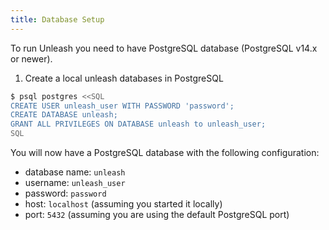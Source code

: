 ```yaml
---
title: Database Setup
---
```


To run Unleash you need to have PostgreSQL database (PostgreSQL v14.x or newer).

1. Create a local unleash databases in PostgreSQL

```bash
$ psql postgres <<SQL
CREATE USER unleash_user WITH PASSWORD 'password';
CREATE DATABASE unleash;
GRANT ALL PRIVILEGES ON DATABASE unleash to unleash_user;
SQL
```

You will now have a PostgreSQL database with the following configuration:

- database name: `unleash`
- username: `unleash_user`
- password: `password`
- host: `localhost` (assuming you started it locally)
- port: `5432` (assuming you are using the default PostgreSQL port)

